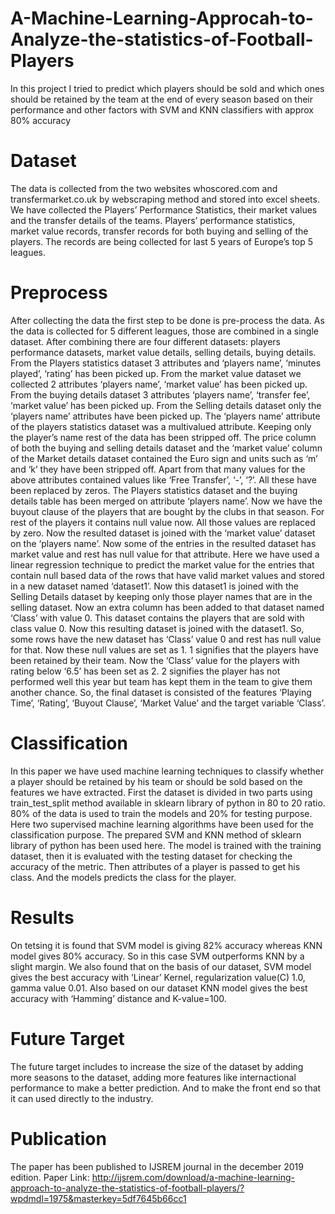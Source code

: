 # A-Machine-Learning-Approcah-to-Analyze-the-statistics-of-Football-Players
In this project I tried to predict which players should be sold and which ones should be retained by the team at the end of every season based on their performance and other factors with SVM and KNN classifiers with approx 80% accuracy 
# Dataset
The data is collected from the two websites whoscored.com and transfermarket.co.uk by webscraping method and stored into excel sheets. We have collected the Players’ Performance Statistics, their market values and the transfer details of the teams. Players’ performance statistics, market value records, transfer records for both buying and selling of the players. The records are being collected for last 5 years of Europe’s top 5 leagues.
# Preprocess
After collecting the data the first step to be done is pre-process the data. As the data is collected for 5 different leagues, those are combined in a single dataset. After combining there are four different datasets: players performance datasets, market value details, selling details, buying details. From the Players statistics dataset 3 attributes and ‘players name’, ‘minutes played’, ‘rating’ has been picked up. From the market value dataset we collected 2 attributes ‘players name’, ‘market value’ has been picked up. From the buying details dataset 3 attributes ‘players name’, ‘transfer fee’, ‘market value’ has been picked up. From the Selling details dataset only the ‘players name’ attributes have been picked up.  The ‘players name’ attribute of the players statistics dataset was a multivalued attribute. Keeping only the player’s name rest of the data has been stripped off. The price column of both the buying and selling details dataset and the ‘market value’ column of the Market details dataset contained the Euro sign and units such as ‘m’ and ‘k’ they have been stripped off. Apart from that many values for the above attributes contained values like ‘Free Transfer’, ‘-’, ‘?’. All these have been replaced by zeros. The Players statistics dataset and the buying details table has been merged on attribute ‘players name’. Now we have the buyout clause of the players that are bought by the clubs in that season. For rest of the players it contains null value now. All those values are replaced by zero. Now the resulted dataset is joined with the ‘market value’ dataset on the ‘players name’. Now some of the entries in the resulted dataset has market value and rest has null value for that attribute. Here we have used a linear regression technique to predict the market value for the entries that contain null based data of the rows that have valid market values and stored in a new dataset named ‘dataset1’. Now this dataset1 is joined with the Selling Details dataset by keeping only those player names that are in the selling dataset. Now an extra column has been added to that dataset named ‘Class’ with value 0. This dataset contains the players that are sold with class value 0. Now this resulting dataset is joined with the dataset1. So, some rows have the new dataset has ‘Class’ value 0 and rest has null value for that. Now these null values are set as 1. 1 signifies that the players have been retained by their team. Now the ‘Class’ value for the players with rating below ‘6.5’ has been set as 2. 2 signifies the player has not performed well this year but team has kept them in the team to give them another chance. So, the final dataset is consisted of the features ‘Playing Time’, ‘Rating’, ‘Buyout Clause’, ‘Market Value’ and the target variable ‘Class’.
# Classification
In this paper we have used machine learning techniques to classify whether a player should be retained by his team or should be sold based on the features we have extracted. First the dataset is divided in two parts using train_test_split method available in sklearn library of python in 80 to 20 ratio. 80% of the data is used to train the models and 20% for testing purpose. Here two supervised machine learning algorithms have been used for the classification purpose. The prepared SVM and KNN method of sklearn library of python has been used here. The model is trained with the training dataset, then it is evaluated with the testing dataset for checking the accuracy of the metric. Then attributes of a player is passed to get his class. And the models predicts the class for the player.
# Results
On tetsing it is found that SVM model is giving 82% accuracy whereas KNN model gives 80% accuracy. So in this case SVM outperforms KNN by a slight margin. We also found that on the basis of our dataset, SVM model gives the best accuracy with ‘Linear’ Kernel, regularization value(C) 1.0, gamma value 0.01. Also based on our dataset KNN model gives the best accuracy with ‘Hamming’ distance and K-value=100.
# Future Target
The future target includes to increase the size of the dataset by adding more seasons to the dataset, adding more features like internactional performance to make a better prediction. And to make the front end so that it can used directly to the industry.
# Publication
The paper has been published to IJSREM journal in the december 2019 edition. 
Paper Link: http://ijsrem.com/download/a-machine-learning-approach-to-analyze-the-statistics-of-football-players/?wpdmdl=1975&masterkey=5df7645b66cc1
